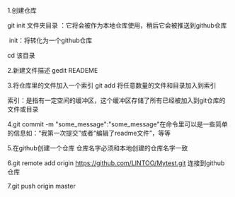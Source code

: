 1.创建仓库

  git init 文件夹目录 ：它将会被作为本地仓库使用，稍后它会被推送到github仓库 

​      init：将转化为一个github仓库

 cd 该目录

2.新建文件描述 gedit READEME

3.将仓库里的文件加入一个索引    git  add 将任意数量的文件和目录加入到索引 

 索引：是指有一定空间的缓冲区，这个缓冲区存储了所有已经被加入到git仓库的文件或目录

4.git commit -m "some_message":"some_message"在命令里可以是一些简单的信息如：“我第一次提交”或者“编辑了readme文件”，等等

5.在github创建一个仓库 仓库名字必须和本地创建的仓库名字一致

6.git remote add origin https://github.com/LINTOO/Mytest.git 连接到github仓库

7.git push origin master